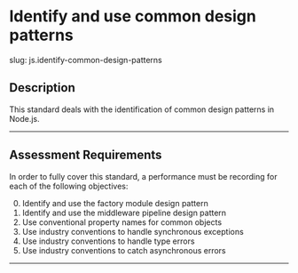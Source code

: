 # Identify and use common design patterns

slug: js.identify-common-design-patterns

## Description
This standard deals with the identification of common design patterns in Node.js.

---
## Assessment Requirements
In order to fully cover this standard, a performance must be recording for each of the following objectives:

0. Identify and use the factory module design pattern
1. Identify and use the middleware pipeline design pattern
2. Use conventional property names for common objects
3. Use industry conventions to handle synchronous exceptions
4. Use industry conventions to handle type errors
5. Use industry conventions to catch asynchronous errors

---
